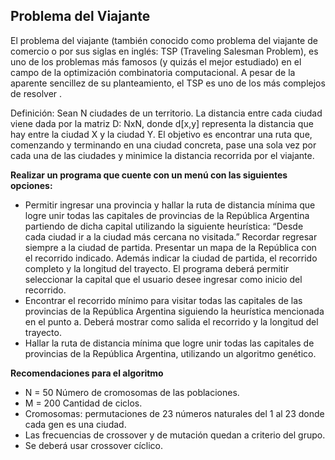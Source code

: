 <h2>Problema del Viajante</h2>

El problema del viajante (también conocido como problema del viajante de comercio o por sus siglas en inglés: TSP (Traveling Salesman Problem), es uno de los problemas más famosos (y quizás el mejor estudiado) en el campo de la optimización combinatoria computacional.
A pesar de la aparente sencillez de su planteamiento, el TSP es uno de los más complejos de resolver .

Definición: Sean N ciudades de un territorio. La distancia entre cada ciudad viene dada por la matriz D: NxN, donde d[x,y] representa la distancia que hay entre la ciudad X y la ciudad Y.
El objetivo es encontrar una ruta que, comenzando y terminando en una ciudad concreta, pase una sola vez por cada una de las ciudades y minimice la distancia recorrida por el viajante.

<b>Realizar un programa que cuente con un menú con las siguientes opciones:</b>
* Permitir ingresar una provincia y hallar la ruta de distancia mínima que logre unir todas las capitales de provincias de la República Argentina partiendo de dicha capital utilizando la siguiente heurística: “Desde cada ciudad ir a la ciudad más cercana no visitada.”  Recordar regresar siempre a la ciudad de partida. Presentar un mapa de la República con el recorrido indicado. Además   indicar la ciudad de partida, el recorrido completo y la longitud del trayecto. El programa deberá permitir seleccionar la capital que el usuario desee ingresar como inicio del recorrido.
* Encontrar el recorrido mínimo para visitar todas las capitales de las provincias de la República Argentina siguiendo la heurística mencionada en el punto a. Deberá mostrar como salida el recorrido y la longitud del trayecto.
* Hallar la ruta de distancia mínima que logre unir todas las capitales de provincias de la República Argentina, utilizando un algoritmo genético.

<b>Recomendaciones para el algoritmo</b>
* N = 50 Número de cromosomas de las poblaciones.
* M = 200 Cantidad de ciclos.
* Cromosomas: permutaciones de 23 números naturales del 1 al 23 donde cada gen es una ciudad.
* Las frecuencias de crossover y de mutación quedan a criterio del grupo.
* Se deberá usar crossover cíclico.